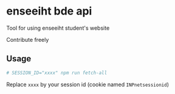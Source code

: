 # enseeiht bde api

Tool for using enseeiht student's website

Contribute freely

## Usage

```bash
# SESSION_ID="xxxx" npm run fetch-all
```

Replace `xxxx` by your session id (cookie named `INPnetsessionid`)
